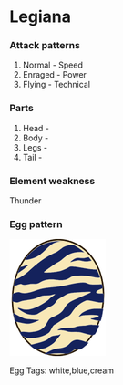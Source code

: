 # Legiana

### Attack patterns
1. Normal - Speed
2. Enraged - Power
3. Flying - Technical

### Parts
1. Head - 
2. Body - 
3. Legs - 
4. Tail - 

### Element weakness
Thunder 

### Egg pattern
![image info](../assets/legiana.png)

Egg Tags: white,blue,cream